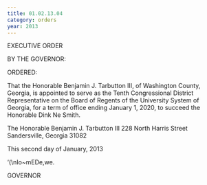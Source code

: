 ```yaml
---
title: 01.02.13.04
category: orders
year: 2013
---
```

 

EXECUTIVE ORDER

BY THE GOVERNOR:

ORDERED:

That the Honorable Benjamin J. Tarbutton III, of Washington
County, Georgia, is appointed to serve as the Tenth Congressional
District Representative on the Board of Regents of the University
System of Georgia, for a term of office ending January 1, 2020, to
succeed the Honorable Dink Ne Smith.

The Honorable Benjamin J. Tarbutton III
228 North Harris Street
Sandersville, Georgia 31082

This second day of January, 2013

‘(\nIo~mEDe,we.

GOVERNOR

